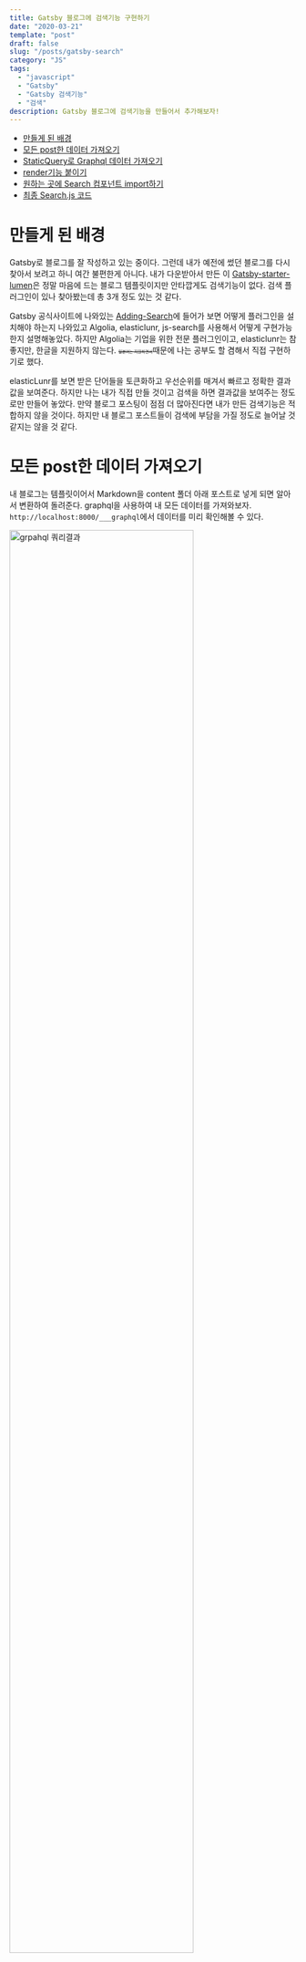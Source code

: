 ```yaml
---
title: Gatsby 블로그에 검색기능 구현하기
date: "2020-03-21"
template: "post"
draft: false
slug: "/posts/gatsby-search"
category: "JS"
tags:
  - "javascript"
  - "Gatsby"
  - "Gatsby 검색기능"
  - "검색"
description: Gatsby 블로그에 검색기능을 만들어서 추가해보자!
---
```

<style>
  s{
    font-size:0.5em;
  }
</style>
 - [만들게 된 배경](#만들게-된-배경)
 - [모든 post한 데이터 가져오기 ](#모든-post한-데이터-가져오기)
 - [StaticQuery로 Graphql 데이터 가져오기](#staticquery로-graphql-데이터-가져오기)
 - [render기능 붙이기](#render기능-붙이기)
 - [원하는 곳에 Search 컴포넌트 import하기](#원하는-곳에-search-컴포넌트-import하기) 
 - [최종 Search.js 코드](#최종-search-코드)


# 만들게 된 배경

Gatsby로 블로그를 잘 작성하고 있는 중이다. 그런데 내가 예전에 썼던 블로그를 다시 찾아서 보려고 하니 여간 불편한게 아니다. 내가 다운받아서 만든 이 [Gatsby-starter-lumen](https://www.gatsbyjs.org/starters/alxshelepenok/gatsby-starter-lumen/)은 정말 마음에 드는 블로그 템플릿이지만 안타깝게도 검색기능이 없다. 검색 플러그인이 있나 찾아봤는데 총 3개 정도 있는 것 같다.

Gatsby 공식사이트에 나와있는 [Adding-Search](https://www.gatsbyjs.org/docs/adding-search/)에 들어가 보면 어떻게 플러그인을 설치해야 하는지 나와있고 Algolia, elasticlunr, js-search를 사용해서 어떻게 구현가능한지 설명해놓았다.
하지만 Algolia는 기업을 위한 전문 플러그인이고, elasticlunr는 참 좋지만, 한글을 지원하지 않는다. <s>일본어는 지원하면서</s>때문에 나는 공부도 할 겸해서 직접 구현하기로 했다.

 elasticLunr를 보면 받은 단어들을 토큰화하고 우선순위를 매겨서 빠르고 정확한 결과값을 보여준다. 하지만 나는 내가 직접 만들 것이고 검색을 하면 결과값을 보여주는 정도로만 만들어 놓았다. 만약 블로그 포스팅이 점점 더 많아진다면 내가 만든 검색기능은 적합하지 않을 것이다. 하지만 내 블로그 포스트들이 검색에 부담을 가질 정도로 늘어날 것 같지는 않을 것 같다.

# 모든 post한 데이터 가져오기 

내 블로그는 템플릿이어서 Markdown을 content 폴더 아래 포스트로 넣게 되면 알아서 변환하여 돌려준다. 
graphql을 사용하여 내 모든 데이터를 가져와보자. `http://localhost:8000/___graphql`에서 데이터를 미리 확인해볼 수 있다. 

<img class="mb-3" style="width:80%;" src="https://yohanproblogasset.s3.ap-northeast-2.amazonaws.com/images/search/search3.jpg" alt="grpahql 쿼리결과">

graphql 결과를 확안해 보면 이렇게 가져온 데이터를 `const { tags, title, date, description, slug } = node.frontmatter`를 통해서 가져올 수 있음을 확인할 수 있다.
이제 이 결과를 `map()`을 사용해서 렌더링 할 수 있을 것이다!
# Search Component 만들기

이제 어느 정도 이해를 했으면 Search Component를 만들어 보면 된다. 아래와 같이 **Component** 폴더 아래에 *Search* 디렉토리와 사용할 Search.js 파일을 만들어 준다. 

Search.js를 작성한다. 나는 좀 더 쉽고 예쁘게 만들기 위해 MDBRecat를 사용했다.

```js

// Search.js 

import React, { useState } from 'react';
import { MDBCol, MDBFormInline, MDBIcon } from 'mdbreact';
import styles from './Search.module.scss';

const Search = ()=>{
  const emptyQuery = '';

  const [state, setState] = useState({
      filteredData: [],
      query: emptyQuery,
  });

  const handleInputChange = event=>{
    const query = event.target.value;
      setState({
        query, 
        filteredData, 
      });
  }

 return (
   <div className={styles['search']}>
      <MDBCol md="12">
        <MDBFormInline className="md-form">
          <MDBIcon icon="search" />
          <input
            className="form-control form-control-sm ml-3 w-75"
            type="text"
            placeholder="Search"
            aria-label="Search"
            onChange={handleInputChange}
          />
        </MDBFormInline>
      </MDBCol>
    </div >
 )
}

```

간단하게 설명하면 Basic한 Search 모듈이다. input값을 받을 수 있는 handleInputChange를 작성하여 input값이 입력될 때마다 filterdData를 넣게끔 만들어 준다. 


# StaticQuery로 Graphql 데이터 가져오기 

Gatsby는 원래 Page 쿼리로만 데이터를 가지고 올 수 있었다. 그래서 만약 특정 컴포넌트에서 데이터를 가지고 오려고 한다면, Header나 Layout 등 감싸고 있는 컴포넌트에서 데이터를 받아서 props 형태로 전달해줘야 했다.
Gatsby v2 버전부터는 StaticQuery를 이용해 컴포넌트에서도 graphql로 데이터를 가지고 올 수 있다. 이전과 달리 제약없어져 매우 편해졌다. 

그리고 위에서 확인했던 것과 같이 query를 전달해서 받아올 수 있도록 한다. 

```js
// StaticQuery export
export default (props) => (
  <StaticQuery
    query={
      graphql`
        query {
            allMarkdownRemark(sort: { order: DESC, fields: frontmatter___date }) {
              edges {
                node {
                  excerpt(pruneLength: 200)
                  id
                  frontmatter {
                    title
                    description
                    date(formatString: "MMMM DD, YYYY")
                    tags
                  }
                  fields {
                    slug
                  }
                }
              }
            }
          }
        `
    }

    render={(data) => <Search data={data} {...props} />}
  />
);

```
<br>

# handleInputChange로 데이터 필터링 하기

이제 사용자가 값을 입력하게 되면 그 값에 맞추어서 데이터를 `filter`해서 보여주기를 만들 차례다.

```js
  const handleInputChange = (event) => {

    const query = event.target.value;
    const { data } = props;
    const posts = data.allMarkdownRemark.edges || [];

    const filteredData = posts.filter(post => {
      const { description, title, tags } = post.node.frontmatter;
      return (
        description && description.toLowerCase().includes(query.toLowerCase())
        || title && title.toLowerCase().includes(query.toLowerCase())
        || tags && tags
          .join('') 
          .toLowerCase()
          .includes(query)
      );
    });

    setState({
      query, 
      filteredData, above
    });
  };

```

간단하게 만들어 보았다. `toLowerCase()`를 통해 영문으로 입력했을 때 대소문자를 함께 검색하도록 해준다.


# render기능 붙이기 

```js

  const renderSearchResults = () => {
    const { query, filteredData } = state;
    const hasSearchResults = filteredData && query !== emptyQuery;
    const posts = hasSearchResults ? filteredData : [];
    return (
      posts
      && posts.map(({ node }) => {
        const { excerpt } = node;

        const { slug } = node.fields;
        const {
          title, date, description
        } = node.frontmatter;
        return (
          <div key={slug} className={styles['search-article']}>
            <article key={slug} >
              <header>
                <h2 className={styles['search-title']}>
                  <Link to={slug}>{title}</Link>
                </h2>
              </header>
              <section>
                <p className={styles['search-description']}
                  dangerouslySetInnerHTML={{
                    __html: description || excerpt,
                  }}
                />
                <p className={styles['search-date']}><em>{date}</em></p>
              </section>
            </article>
          </div>
        );
      })
    );
  };

  return (
    <div className={styles['search']}>
      <MDBCol md="12">
      ... 중간내용 생략
      </MDBCol>
      {state.query && <div className={styles['search-result-container']}>
        {renderSearchResults()}
      </div>}
    </div >
  );

```
<br>

# 원하는 곳에 Search 컴포넌트 import하기

이제 다 만들었으면 이 컴포넌트를 원하는 곳에 import해서 넣어주면 된다. css는 각자 알맞게 넣어주면 된다.
내가 사용한 템플릿의 경우에는 첫 페이지에 보여주는 것이 맞다고 생각하여 index-template에 import했다.

```js
//index-template.js

import Search from '../components/Search/Search';

const IndexTemplate = ({ data, pageContext })=>{

  // 중간 생략...
  return (
    <Layout title={pageTitle} description={siteSubtitle}>
      <Sidebar isIndex />
      <Page>
        <Search />
        <Feed edges={edges} />
        <Pagination
          prevPagePath={prevPagePath}
          nextPagePath={nextPagePath}
          hasPrevPage={hasPrevPage}
          hasNextPage={hasNextPage}
        />
      </Page>
    </Layout>
  );
};


```

<br>

# 최종 Search 코드

```js
import React, { useState } from 'react';
import { Link, graphql, StaticQuery } from 'gatsby';
import { MDBCol, MDBFormInline, MDBIcon } from 'mdbreact';
import styles from './Search.module.scss';

const Search = (props) => {

  const emptyQuery = '';

  const [state, setState] = useState({
    filteredData: [],
    query: emptyQuery,
  });

  const handleInputChange = (event) => {
    const query = event.target.value;
    const { data } = props;
    const posts = data.allMarkdownRemark.edges || [];

    const filteredData = posts.filter((post) => {
      const { description, title, tags } = post.node.frontmatter;
      return (
        description && description.toLowerCase().includes(query.toLowerCase())
        || title && title.toLowerCase().includes(query.toLowerCase())
        || tags && tags
          .join('') 
          .toLowerCase()
          .includes(query)
      );
    });

    setState({
      query, 
      filteredData,
    });
  };


  const renderSearchResults = () => {
    const { query, filteredData } = state;
    const hasSearchResults = filteredData && query !== emptyQuery;
    const posts = hasSearchResults ? filteredData : [];
    return (
      posts
      && posts.map(({ node }) => {
        const { excerpt } = node;

        const { slug } = node.fields;
        const {
          title, date, description
        } = node.frontmatter;
        return (
          <div key={slug} className={styles['search-article']}>
            <article key={slug} >
              <header>
                <h2 className={styles['search-title']}>
                  <Link to={slug}>{title}</Link>
                </h2>
              </header>
              <section>
                <p className={styles['search-description']}
                  dangerouslySetInnerHTML={{
                    __html: description || excerpt,
                  }}
                />
                <p className={styles['search-date']}><em>{date}</em></p>
              </section>
            </article>
          </div>
        );
      })
    );
  };


  return (
    <div className={styles['search']}>
      <MDBCol md="12">
        <MDBFormInline className="md-form">
          <MDBIcon icon="search" />
          <input
            className="form-control form-control-sm ml-3 w-75"
            type="text"
            placeholder="Search"
            aria-label="Search"
            onChange={handleInputChange}
          />
        </MDBFormInline>
      </MDBCol>
      {state.query && <div className={styles['search-result-container']}>
        {renderSearchResults()}
      </div>}
    </div >
  );
};


export default (props) => (
  <StaticQuery
    query={
      graphql`
        query {
            allMarkdownRemark(sort: { order: DESC, fields: frontmatter___date }) {
              edges {
                node {
                  excerpt(pruneLength: 200)
                  id
                  frontmatter {
                    title
                    description
                    date(formatString: "MMMM DD, YYYY")
                    tags
                  }
                  fields {
                    slug
                  }
                }
              }
            }
          }
        `
    }

    render={(data) => <Search data={data} {...props} />}
  />
);

```
